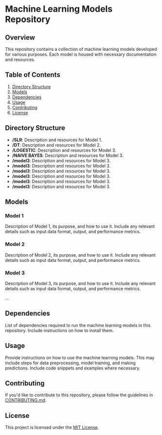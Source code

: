 # Machine Learning Models Repository

## Overview

This repository contains a collection of machine learning models developed for various purposes. Each model is housed  with necessary documentation and resources.

## Table of Contents

1. [Directory Structure](#directory-structure)
2. [Models](#models)
3. [Dependencies](#dependencies)
4. [Usage](#usage)
5. [Contributing](#contributing)
6. [License](#license)

## Directory Structure

- **/SLR**: Description and resources for Model 1.
- **/DT**: Description and resources for Model 2.
- **/LOGESTIC**: Description and resources for Model 3.
- **/NAIVE BAYES**: Description and resources for Model 3.
- **/model3**: Description and resources for Model 3.
- **/model3**: Description and resources for Model 3.
- **/model3**: Description and resources for Model 3.
- **/model3**: Description and resources for Model 3.
- **/model3**: Description and resources for Model 3.
- **/model3**: Description and resources for Model 3.

## Models

### Model 1

Description of Model 1, its purpose, and how to use it. Include any relevant details such as input data format, output, and performance metrics.

### Model 2

Description of Model 2, its purpose, and how to use it. Include any relevant details such as input data format, output, and performance metrics.

### Model 3

Description of Model 3, its purpose, and how to use it. Include any relevant details such as input data format, output, and performance metrics.

...

## Dependencies

List of dependencies required to run the machine learning models in this repository. Include instructions on how to install them.

## Usage

Provide instructions on how to use the machine learning models. This may include steps for data preprocessing, model training, and making predictions. Include code snippets and examples where necessary.

## Contributing

If you'd like to contribute to this repository, please follow the guidelines in [CONTRIBUTING.md](CONTRIBUTING.md).

## License

This project is licensed under the [MIT License](LICENSE).
